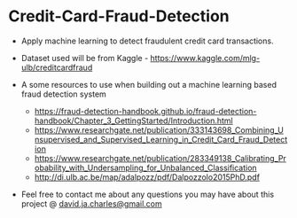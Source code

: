 # Credit-Card-Fraud-Detection
- Apply machine learning to detect fraudulent credit card transactions.
- Dataset used will be from Kaggle - https://www.kaggle.com/mlg-ulb/creditcardfraud
- A some resources to use when building out a machine learning based fraud detection system 
  - https://fraud-detection-handbook.github.io/fraud-detection-handbook/Chapter_3_GettingStarted/Introduction.html
  - https://www.researchgate.net/publication/333143698_Combining_Unsupervised_and_Supervised_Learning_in_Credit_Card_Fraud_Detection
  - https://www.researchgate.net/publication/283349138_Calibrating_Probability_with_Undersampling_for_Unbalanced_Classification
  - http://di.ulb.ac.be/map/adalpozz/pdf/Dalpozzolo2015PhD.pdf

- Feel free to contact me about any questions you may have about this project @ david.ja.charles@gmail.com
